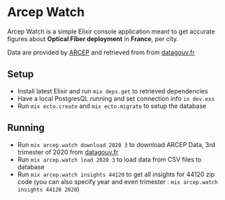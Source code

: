# Arcep Watch

Arcep Watch is a simple Elixir console application meant to get accurate figures about **Optical Fiber deployment** in **France**, per city.

Data are provided by [ARCEP](https://www.arcep.fr) and retrieved from from [datagouv.fr](https://www.data.gouv.fr/fr/datasets/le-marche-du-haut-et-tres-haut-debit-fixe-deploiements/)

## Setup

- Install latest Elixir and run `mix deps.get` to retrieved dependencies
- Have a local PostgresQL running and set connection info `in dev.exs`
- Run `mix ecto.create` and `mix ecto.migrate` to setup the database

## Running

- Run `mix arcep.watch download 2020 3` to download ARCEP Data, 3rd trimester of 2020 from [datagouv.fr](https://www.data.gouv.fr/fr/datasets/le-marche-du-haut-et-tres-haut-debit-fixe-deploiements/)
- Run `mix arcep.watch load 2020 3` to load data from CSV files to database
- Run `mix arcep.watch insights 44120` to get all insights for 44120 zip code (you can also specify year and even trimester : `mix arcep.watch insights 44120 2020`)
